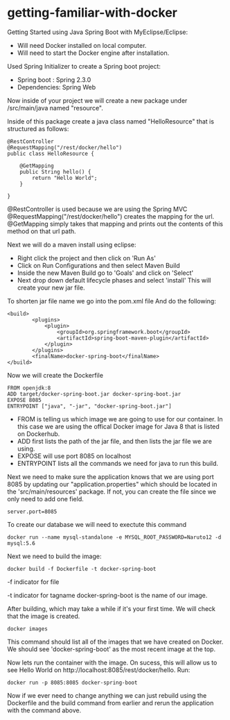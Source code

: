 # getting-familiar-with-docker

Getting Started using Java Spring Boot with MyEclipse/Eclipse:

- Will need Docker installed on local computer.
- Will need to start the Docker engine after installation.

Used Spring Initializer to create a Spring boot project:

- Spring boot : Spring 2.3.0
- Dependencies: Spring Web

Now inside of your project we will create a new package under /src/main/java named "resource". 

Inside of this package create a java class named "HelloResource" that is structured as follows:

```
@RestController
@RequestMapping("/rest/docker/hello")
public class HelloResource {
	
	@GetMapping
	public String hello() {
		return "Hello World";
	}

}
```
@RestController is used because we are using the Spring MVC
@RequestMapping("/rest/docker/hello") creates the mapping for the url.
@GetMapping simply takes that mapping and prints out the contents of this method on that url path.

Next we will do a maven install using eclipse:
- Right click the project and then click on 'Run As'
- Click on Run Configurations and then select Maven Build
- Inside the new Maven Build go to 'Goals' and click on 'Select'
- Next drop down default lifecycle phases and select 'install'
This will create your new jar file.

To shorten jar file name we go into the pom.xml file
And do the following: 
```
<build>
		<plugins>
			<plugin>
				<groupId>org.springframework.boot</groupId>
				<artifactId>spring-boot-maven-plugin</artifactId>
			</plugin>
		</plugins>
		<finalName>docker-spring-boot</finalName>
</build>
```
Now we will create the Dockerfile
```
FROM openjdk:8
ADD target/docker-spring-boot.jar docker-spring-boot.jar
EXPOSE 8085
ENTRYPOINT ["java", "-jar", "docker-spring-boot.jar"]
```
- FROM is telling us which image we are going to use for our container. In this case we are using the offical Docker image for Java 8 that is listed on Dockerhub.
- ADD first lists the path of the jar file, and then lists the jar file we are using.
- EXPOSE will use port 8085 on localhost
- ENTRYPOINT lists all the commands we need for java to run this build.

Next we need to make sure the application knows that we are using port 8085 by updating our "application.properties" which should be located in the 'src/main/resources' package. If not, you can create the file since we only need to add one field.
```
server.port=8085
```

To create our database we will need to exectute this command
```
docker run --name mysql-standalone -e MYSQL_ROOT_PASSWORD=Naruto12 -d mysql:5.6
```

Next we need to build the image:

```
docker build -f Dockerfile -t docker-spring-boot
```
-f indicator for file

-t indicator for tagname
docker-spring-boot is the name of our image.

After building, which may take a while if it's your first time. We will check that the image is created.
```
docker images
```
This command should list all of the images that we have created on Docker. We should see 'docker-spring-boot' as the most recent image at the top.

Now lets run the container with the image. On sucess, this will allow us to see Hello World on http://localhost:8085/rest/docker/hello. 
Run:
```
docker run -p 8085:8085 docker-spring-boot
```

Now if we ever need to change anything we can just rebuild using the Dockerfile and the build command from earlier and rerun the application with the command above.
